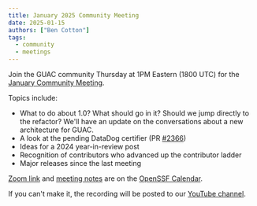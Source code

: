 ```yaml
---
title: January 2025 Community Meeting
date: 2025-01-15
authors: ["Ben Cotton"]
tags:
  - community
  - meetings
---
```


Join the GUAC community Thursday at 1PM Eastern (1800 UTC) for the [January Community Meeting](https://zoom-lfx.platform.linuxfoundation.org/meeting/97171675096?password=92eabdda-8061-487f-88b2-f74fdc2b87f2).

Topics include:

* What to do about 1.0?
What should go in it?
Should we jump directly to the refactor?
We'll have an update on the conversations about a new architecture for GUAC.
* A look at the pending DataDog certifier (PR [#2366](https://github.com/guacsec/guac/pull/2366))
* Ideas for a 2024 year-in-review post
* Recognition of contributors who advanced up the contributor ladder
* Major releases since the last meeting

[Zoom link](https://zoom-lfx.platform.linuxfoundation.org/meeting/97171675096?password=92eabdda-8061-487f-88b2-f74fdc2b87f2) and [meeting notes](https://docs.google.com/document/d/1ImSlr_t3WNZ3zWqpmfqkw1mi6_nkv3enkQ7snWDomKA/edit?tab=t.0#heading=h.a89kkjlbgpca) are on the [OpenSSF Calendar](https://calendar.google.com/calendar/u/0/event?eid=Nm45cmhpbWc3Y2ZxMGVnZDk5a2M5MTFkbDJfMjAyNTAxMTZUMTgwMDAwWiBzNjN2b2VmaHA1aTlwZmx0YjVxNjduZ3Blc0Bn).

If you can't make it, the recording will be posted to our [YouTube channel](https://www.youtube.com/@guacsec).
